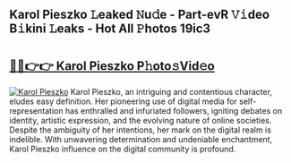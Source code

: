 ## Karol Pieszko 𝙻eaked 𝙽u𝚍e - Part-evR 𝚅𝚒deo B𝚒kini 𝙻eaks - Hot All 𝙿hotos 19ic3

# <h2><a href="http://ld271v.urlbe.top/?page=Karol+Pieszko">🔗🔗👉👉 Karol Pieszko P𝚑oto𝚜Vid𝚎o</a></h2>

[![Karol Pieszko](https://i.imgur.com/eBuTRDB.gif)](http://ld271v.urlbe.top/?page=Karol+Pieszko)
Karol Pieszko, an intriguing and contentious character, eludes easy definition. Her pioneering use of digital media for self-representation has enthralled and infuriated followers, igniting debates on identity, artistic expression, and the evolving nature of online societies. Despite the ambiguity of her intentions, her mark on the digital realm is indelible. With unwavering determination and undeniable enchantment, Karol Pieszko influence on the digital community is profound.
